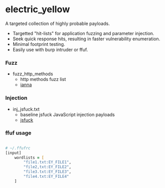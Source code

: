 # electric_yellow

A targeted collection of highly probable payloads.

- Targetted "hit-lists" for application fuzzing and parameter injection.
- Seek quick response hits, resulting in faster vulnerability enumeration.
- Minimal footprint testing.
- Easily use with burp intruder or ffuf.

### Fuzz

- fuzz_http_methods
  - http methods fuzz list
  - [ianna](https://www.iana.org/assignments/http-methods/http-methods.xhtml)

### Injection

- inj_jsfuck.txt
  - baseline jsfuck JavaScript injection payloads
  - [jsfuck](https://jsfuck.com/)

### ffuf usage

```zsh

# ~/.ffufrc
[input]
    wordlists = [
        "file1.txt:EY_FILE1",
        "file2,txt:EY_FILE2",
        "file3.txt:EY_FILE3",
        "file4.txt:EY_FILE4"
    ]

```
